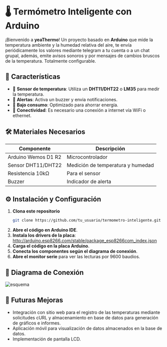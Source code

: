 # 🌡️ Termómetro Inteligente con Arduino

¡Bienvenido a **yeaThermo**! Un proyecto basado en **Arduino** que mide la temperatura ambiente y la humedad relativa del aire, te envía periódicamente los valores mediante telegram a tu cuenta o a un chat grupal, además, emite avisos sonoros y por mensajes de cambios bruscos de la temperatura. Totalmente configurable.

## 🚀 Características

- 📡 **Sensor de temperatura**: Utiliza un **DHT11/DHT22** o **LM35** para medir la temperatura.
- 🔔 **Alertas**: Activa un buzzer y envia notificaciones.
- 🔌 **Bajo consumo**: Optimizado para ahorrar energía.
- 📲 **Conectividad**: Es necesario una conexión a internet vía WiFi o ethernet.

## 🛠️ Materiales Necesarios

| Componente    | Descripción            |
|--------------|------------------------|
| Arduino Wemos D1 R2 | Microcontrolador |
| Sensor DHT11/DHT22 | Medición de temperatura y humedad |
| Resistencia 10kΩ | Para el sensor |
| Buzzer | Indicador de alerta |

## ⚙️ Instalación y Configuración

1. **Clona este repositorio**
   ```sh
   git clone https://github.com/tu_usuario/termometro-inteligente.git
   ```
2. **Abre el código en Arduino IDE**.
3. **Instala los drivers de la placa**: http://arduino.esp8266.com/stable/package_esp8266com_index.json
4. **Carga el código en la placa Arduino**.
5. **Conecta los componentes según el diagrama de conexión**.
6. **Abre el monitor serie** para ver las lecturas por 9600 baudios.

## 🔌 Diagrama de Conexión
![esquema](https://github.com/user-attachments/assets/e17ffeb9-7710-48d3-ba1a-c77604802a6f)

## 📌 Futuras Mejoras

- Integración con sitio web para el registro de las temperaturas mediante solicitudes cURL y almacenamiento en base de datos para generación de gráficos e informes.
- Aplicación móvil para visualización de datos almacenados en la base de datos.
- Implementación de pantalla LCD.
